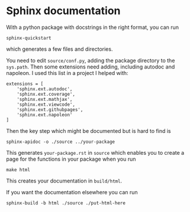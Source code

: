 # Sphinx documentation
With a python package with docstrings in the right format,
you can run
```
sphinx-quickstart
```
which generates a few files and directories.

You need to edit `source/conf.py`, adding the package directory to the `sys.path`.
Then some extensions need adding, including autodoc and napoleon.
I used this list in a project I helped with:
```
extensions = [
    'sphinx.ext.autodoc',
    'sphinx.ext.coverage',
    'sphinx.ext.mathjax',
    'sphinx.ext.viewcode',
    'sphinx.ext.githubpages',
    'sphinx.ext.napoleon'
]
```

Then the key step which might be documented but is hard to find is
```
sphinx-apidoc -o ./source ../your-package
```

This generates `your-package.rst` in `source` which enables you to create a page for the
functions in your package when you run
```
make html
```

This creates your documentation in `build/html`.

If you want the documentation elsewhere you can run
```
sphinx-build -b html ./source ./put-html-here
```
